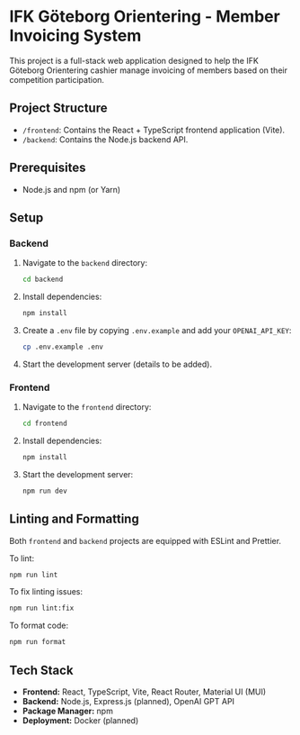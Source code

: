 # IFK Göteborg Orientering - Member Invoicing System

This project is a full-stack web application designed to help the IFK Göteborg Orientering cashier manage invoicing of members based on their competition participation.

## Project Structure

- `/frontend`: Contains the React + TypeScript frontend application (Vite).
- `/backend`: Contains the Node.js backend API.

## Prerequisites

- Node.js and npm (or Yarn)

## Setup

### Backend

1. Navigate to the `backend` directory:
   ```bash
   cd backend
   ```
2. Install dependencies:
   ```bash
   npm install
   ```
3. Create a `.env` file by copying `.env.example` and add your `OPENAI_API_KEY`:
   ```bash
   cp .env.example .env
   ```
4. Start the development server (details to be added).

### Frontend

1. Navigate to the `frontend` directory:
   ```bash
   cd frontend
   ```
2. Install dependencies:
   ```bash
   npm install
   ```
3. Start the development server:
   ```bash
   npm run dev
   ```

## Linting and Formatting

Both `frontend` and `backend` projects are equipped with ESLint and Prettier.

To lint:
```bash
npm run lint
```

To fix linting issues:
```bash
npm run lint:fix
```

To format code:
```bash
npm run format
```

## Tech Stack

- **Frontend:** React, TypeScript, Vite, React Router, Material UI (MUI)
- **Backend:** Node.js, Express.js (planned), OpenAI GPT API
- **Package Manager:** npm
- **Deployment:** Docker (planned)
